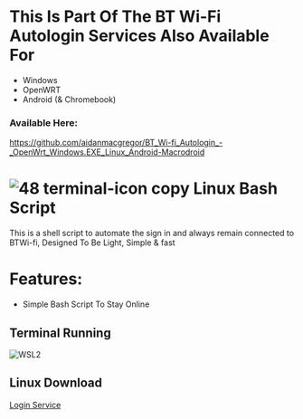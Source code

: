# This Is Part Of The BT Wi-Fi Autologin Services Also Available For

 - Windows
 - OpenWRT 
 - Android (& Chromebook)
 
 ### Available Here:
 https://github.com/aidanmacgregor/BT_Wi-fi_Autologin_-_OpenWrt_Windows.EXE_Linux_Android-Macrodroid

# ![48 terminal-icon copy](https://user-images.githubusercontent.com/11254983/164985283-235c64c3-415e-4cb1-8ce9-8967c23add8e.png) Linux Bash Script
 
This is a shell script to automate the sign in and always remain connected to BTWi-fi, Designed To Be Light, Simple & fast

# Features:

 - Simple Bash Script To Stay Online
    
## Terminal Running
![WSL2](https://user-images.githubusercontent.com/11254983/173451001-cce58162-7475-4322-9744-fb842ce40209.JPG)

## Linux Download
[Login Service](https://github.com/aidanmacgregor/BTWi-Fi_Autologin_-_Linux/releases)

